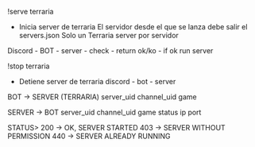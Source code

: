 !serve terraria
- Inicia server de terraria 
El servidor desde el que se lanza debe salir el servers.json
Solo un Terraria server por servidor


Discord - BOT - server - check - return ok/ko - if ok run server

!stop terraria
- Detiene server de terraria
discord - bot - server 


BOT -> SERVER (TERRARIA)
server_uid
channel_uid
game

SERVER -> BOT
server_uid
channel_uid
game
status
ip
port


STATUS>
    200 -> OK, SERVER STARTED
    403 -> SERVER WITHOUT PERMISSION
    440 -> SERVER ALREADY RUNNING